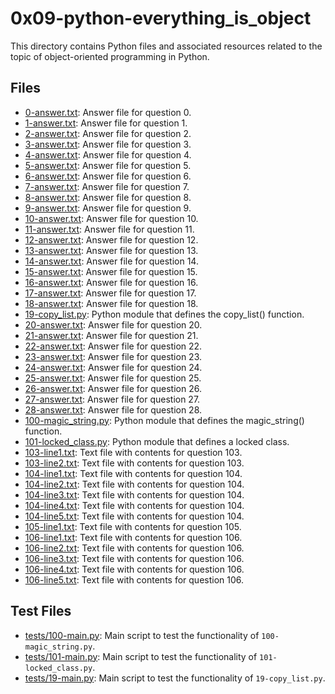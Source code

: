 # 0x09-python-everything_is_object

This directory contains Python files and associated resources related to the topic of object-oriented programming in Python.

## Files

- [0-answer.txt](./0-answer.txt): Answer file for question 0.
- [1-answer.txt](./1-answer.txt): Answer file for question 1.
- [2-answer.txt](./2-answer.txt): Answer file for question 2.
- [3-answer.txt](./3-answer.txt): Answer file for question 3.
- [4-answer.txt](./4-answer.txt): Answer file for question 4.
- [5-answer.txt](./5-answer.txt): Answer file for question 5.
- [6-answer.txt](./6-answer.txt): Answer file for question 6.
- [7-answer.txt](./7-answer.txt): Answer file for question 7.
- [8-answer.txt](./8-answer.txt): Answer file for question 8.
- [9-answer.txt](./9-answer.txt): Answer file for question 9.
- [10-answer.txt](./10-answer.txt): Answer file for question 10.
- [11-answer.txt](./11-answer.txt): Answer file for question 11.
- [12-answer.txt](./12-answer.txt): Answer file for question 12.
- [13-answer.txt](./13-answer.txt): Answer file for question 13.
- [14-answer.txt](./14-answer.txt): Answer file for question 14.
- [15-answer.txt](./15-answer.txt): Answer file for question 15.
- [16-answer.txt](./16-answer.txt): Answer file for question 16.
- [17-answer.txt](./17-answer.txt): Answer file for question 17.
- [18-answer.txt](./18-answer.txt): Answer file for question 18.
- [19-copy_list.py](./19-copy_list.py): Python module that defines the copy_list() function.
- [20-answer.txt](./20-answer.txt): Answer file for question 20.
- [21-answer.txt](./21-answer.txt): Answer file for question 21.
- [22-answer.txt](./22-answer.txt): Answer file for question 22.
- [23-answer.txt](./23-answer.txt): Answer file for question 23.
- [24-answer.txt](./24-answer.txt): Answer file for question 24.
- [25-answer.txt](./25-answer.txt): Answer file for question 25.
- [26-answer.txt](./26-answer.txt): Answer file for question 26.
- [27-answer.txt](./27-answer.txt): Answer file for question 27.
- [28-answer.txt](./28-answer.txt): Answer file for question 28.
- [100-magic_string.py](./100-magic_string.py): Python module that defines the magic_string() function.
- [101-locked_class.py](./101-locked_class.py): Python module that defines a locked class.
- [103-line1.txt](./103-line1.txt): Text file with contents for question 103.
- [103-line2.txt](./103-line2.txt): Text file with contents for question 103.
- [104-line1.txt](./104-line1.txt): Text file with contents for question 104.
- [104-line2.txt](./104-line2.txt): Text file with contents for question 104.
- [104-line3.txt](./104-line3.txt): Text file with contents for question 104.
- [104-line4.txt](./104-line4.txt): Text file with contents for question 104.
- [104-line5.txt](./104-line5.txt): Text file with contents for question 104.
- [105-line1.txt](./105-line1.txt): Text file with contents for question 105.
- [106-line1.txt](./106-line1.txt): Text file with contents for question 106.
- [106-line2.txt](./106-line2.txt): Text file with contents for question 106.
- [106-line3.txt](./106-line3.txt): Text file with contents for question 106.
- [106-line4.txt](./106-line4.txt): Text file with contents for question 106.
- [106-line5.txt](./106-line5.txt): Text file with contents for question 106.

## Test Files

- [tests/100-main.py](./tests/100-main.py): Main script to test the functionality of `100-magic_string.py`.
- [tests/101-main.py](./tests/101-main.py): Main script to test the functionality of `101-locked_class.py`.
- [tests/19-main.py](./tests/19-main.py): Main script to test the functionality of `19-copy_list.py`.
